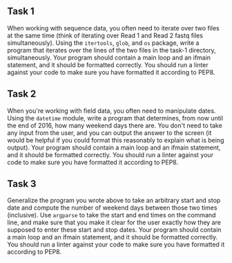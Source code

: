 ## Task 1

When working with sequence data, you often need to iterate over two files at the same time (think of iterating over Read 1 and Read 2 fastq files simultaneously). Using the `itertools`, `glob`, and `os` package, write a program that iterates over the lines of the two files in the task-1 directory, simultaneously.  Your program should contain a main loop and an ifmain statement, and it should be formatted correctly.  You should run a linter against your code to make sure you have formatted it according to PEP8.

## Task 2

When you're working with field data, you often need to manipulate dates. Using the `datetime` module, write a program that determines, from now until the end of 2016, how many weekend days there are.  You don't need to take any input from the user, and you can output the answer to the screen (it would be helpful if you could format this reasonably to explain what is being output). Your program should contain a main loop and an ifmain statement, and it should be formatted correctly.  You should run a linter against your code to make sure you have formatted it according to PEP8.

## Task 3

Generalize the program you wrote above to take an arbitrary start and stop date and compute the number of weekend days between those two times (inclusive).  Use `argparse` to take the start and end times on the command line, and make sure that you make it clear for the user exactly how they are supposed to enter these start and stop dates. Your program should contain a main loop and an ifmain statement, and it should be formatted correctly.  You should run a linter against your code to make sure you have formatted it according to PEP8.
